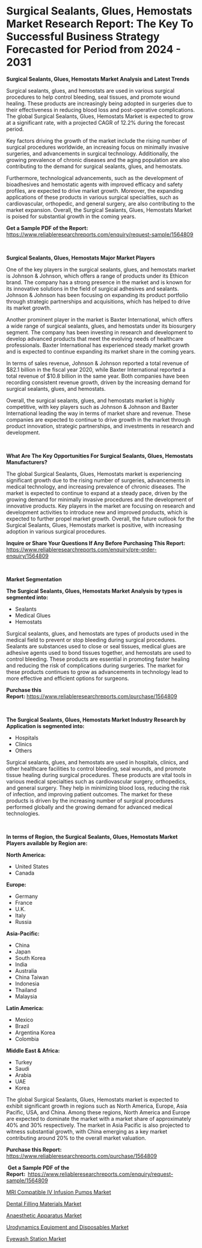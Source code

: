 <p><h1>Surgical Sealants, Glues, Hemostats Market Research Report: The Key To Successful Business Strategy Forecasted for Period from 2024 - 2031</h1></p><p><strong>Surgical Sealants, Glues, Hemostats Market Analysis and Latest Trends</strong></p>
<p><p>Surgical sealants, glues, and hemostats are used in various surgical procedures to help control bleeding, seal tissues, and promote wound healing. These products are increasingly being adopted in surgeries due to their effectiveness in reducing blood loss and post-operative complications. The global Surgical Sealants, Glues, Hemostats Market is expected to grow at a significant rate, with a projected CAGR of 12.2% during the forecast period.</p><p>Key factors driving the growth of the market include the rising number of surgical procedures worldwide, an increasing focus on minimally invasive surgeries, and advancements in surgical technology. Additionally, the growing prevalence of chronic diseases and the aging population are also contributing to the demand for surgical sealants, glues, and hemostats.</p><p>Furthermore, technological advancements, such as the development of bioadhesives and hemostatic agents with improved efficacy and safety profiles, are expected to drive market growth. Moreover, the expanding applications of these products in various surgical specialties, such as cardiovascular, orthopedic, and general surgery, are also contributing to the market expansion. Overall, the Surgical Sealants, Glues, Hemostats Market is poised for substantial growth in the coming years.</p></p>
<p><strong>Get a Sample PDF of the Report:&nbsp;</strong> <a href="https://www.reliableresearchreports.com/enquiry/request-sample/1564809">https://www.reliableresearchreports.com/enquiry/request-sample/1564809</a></p>
<p>&nbsp;</p>
<p><strong>Surgical Sealants, Glues, Hemostats Major Market Players</strong></p>
<p><p>One of the key players in the surgical sealants, glues, and hemostats market is Johnson & Johnson, which offers a range of products under its Ethicon brand. The company has a strong presence in the market and is known for its innovative solutions in the field of surgical adhesives and sealants. Johnson & Johnson has been focusing on expanding its product portfolio through strategic partnerships and acquisitions, which has helped to drive its market growth.</p><p>Another prominent player in the market is Baxter International, which offers a wide range of surgical sealants, glues, and hemostats under its biosurgery segment. The company has been investing in research and development to develop advanced products that meet the evolving needs of healthcare professionals. Baxter International has experienced steady market growth and is expected to continue expanding its market share in the coming years.</p><p>In terms of sales revenue, Johnson & Johnson reported a total revenue of $82.1 billion in the fiscal year 2020, while Baxter International reported a total revenue of $10.8 billion in the same year. Both companies have been recording consistent revenue growth, driven by the increasing demand for surgical sealants, glues, and hemostats.</p><p>Overall, the surgical sealants, glues, and hemostats market is highly competitive, with key players such as Johnson & Johnson and Baxter International leading the way in terms of market share and revenue. These companies are expected to continue to drive growth in the market through product innovation, strategic partnerships, and investments in research and development.</p></p>
<p>&nbsp;</p>
<p><strong>What Are The Key Opportunities For Surgical Sealants, Glues, Hemostats Manufacturers?</strong></p>
<p><p>The global Surgical Sealants, Glues, Hemostats market is experiencing significant growth due to the rising number of surgeries, advancements in medical technology, and increasing prevalence of chronic diseases. The market is expected to continue to expand at a steady pace, driven by the growing demand for minimally invasive procedures and the development of innovative products. Key players in the market are focusing on research and development activities to introduce new and improved products, which is expected to further propel market growth. Overall, the future outlook for the Surgical Sealants, Glues, Hemostats market is positive, with increasing adoption in various surgical procedures.</p></p>
<p><strong>Inquire or Share Your Questions If Any Before Purchasing This Report:</strong> <a href="https://www.reliableresearchreports.com/enquiry/pre-order-enquiry/1564809">https://www.reliableresearchreports.com/enquiry/pre-order-enquiry/1564809</a></p>
<p>&nbsp;</p>
<p><strong>Market Segmentation</strong></p>
<p><strong>The Surgical Sealants, Glues, Hemostats Market Analysis by types is segmented into:</strong></p>
<p><ul><li>Sealants</li><li>Medical Glues</li><li>Hemostats</li></ul></p>
<p><p>Surgical sealants, glues, and hemostats are types of products used in the medical field to prevent or stop bleeding during surgical procedures. Sealants are substances used to close or seal tissues, medical glues are adhesive agents used to bond tissues together, and hemostats are used to control bleeding. These products are essential in promoting faster healing and reducing the risk of complications during surgeries. The market for these products continues to grow as advancements in technology lead to more effective and efficient options for surgeons.</p></p>
<p><strong>Purchase this Report:&nbsp;</strong><a href="https://www.reliableresearchreports.com/purchase/1564809">https://www.reliableresearchreports.com/purchase/1564809</a></p>
<p>&nbsp;</p>
<p><strong>The Surgical Sealants, Glues, Hemostats Market Industry Research by Application is segmented into:</strong></p>
<p><ul><li>Hospitals</li><li>Clinics</li><li>Others</li></ul></p>
<p><p>Surgical sealants, glues, and hemostats are used in hospitals, clinics, and other healthcare facilities to control bleeding, seal wounds, and promote tissue healing during surgical procedures. These products are vital tools in various medical specialties such as cardiovascular surgery, orthopedics, and general surgery. They help in minimizing blood loss, reducing the risk of infection, and improving patient outcomes. The market for these products is driven by the increasing number of surgical procedures performed globally and the growing demand for advanced medical technologies.</p></p>
<p>&nbsp;</p>
<p><strong>In terms of Region, the Surgical Sealants, Glues, Hemostats Market Players available by Region are:</strong></p>
<p>
    <p> <strong> North America: </strong>
        <ul>
            <li>United States</li>
            <li>Canada</li>
        </ul>
        </p> 
    <p> <strong> Europe: </strong>
        <ul>
            <li>Germany</li>
            <li>France</li>
            <li>U.K.</li>
            <li>Italy</li>
            <li>Russia</li>
        </ul>
        </p> 
    <p> <strong> Asia-Pacific: </strong>
        <ul>
            <li>China</li>
            <li>Japan</li>
            <li>South Korea</li>
            <li>India</li>
            <li>Australia</li>
            <li>China Taiwan</li>
            <li>Indonesia</li>
            <li>Thailand</li>
            <li>Malaysia</li>
        </ul>
        </p> 
    <p> <strong> Latin America: </strong>
        <ul>
            <li>Mexico</li>
            <li>Brazil</li>
            <li>Argentina Korea</li>
            <li>Colombia</li>
        </ul>
        </p> 
    <p> <strong> Middle East & Africa: </strong>
        <ul>
            <li>Turkey</li>
            <li>Saudi</li>
            <li>Arabia</li>
            <li>UAE</li>
            <li>Korea</li>
        </ul>
    </p>
    </p>
<p><p>The global Surgical Sealants, Glues, Hemostats market is expected to exhibit significant growth in regions such as North America, Europe, Asia Pacific, USA, and China. Among these regions, North America and Europe are expected to dominate the market with a market share of approximately 40% and 30% respectively. The market in Asia Pacific is also projected to witness substantial growth, with China emerging as a key market contributing around 20% to the overall market valuation.</p></p>
<p><strong>Purchase this Report: </strong><a href="https://www.reliableresearchreports.com/purchase/1564809">https://www.reliableresearchreports.com/purchase/1564809</a></p>
<p>&nbsp;<strong>Get a Sample PDF of the Report:&nbsp;&nbsp;</strong><a href="https://www.reliableresearchreports.com/enquiry/request-sample/1564809">https://www.reliableresearchreports.com/enquiry/request-sample/1564809</a></p>
<p><strong></strong></p>
<p><p><a href="https://medium.com/@damorgan64868/mri-compatible-iv-infusion-pumps-market-report-reveals-the-latest-trends-and-growth-opportunities-69ecc2e21118">MRI Compatible IV Infusion Pumps Market</a></p><p><a href="https://medium.com/@damorgan64868/dental-filling-materials-market-trends-forecast-and-competitive-analysis-to-2031-176d87f8c63c">Dental Filling Materials Market</a></p><p><a href="https://medium.com/@jaremington56468/anaesthetic-apparatus-market-trends-and-market-analysis-forecasted-for-period-2024-2031-636f4dbfc0cc">Anaesthetic Apparatus Market</a></p><p><a href="https://medium.com/@hannahrivera83/analyzing-urodynamics-equipment-and-disposables-market-global-industry-perspective-and-forecast-9e811241dff0">Urodynamics Equipment and Disposables Market</a></p><p><a href="https://medium.com/@jaremington56468/eyewash-station-market-analysis-and-sze-forecasted-for-period-from-2024-to-2031-047f4ad53044">Eyewash Station Market</a></p></p>